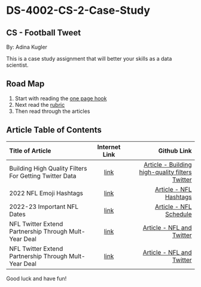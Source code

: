# DS-4002-CS-2-Case-Study 
## CS - Football Tweet

By: Adina Kugler

This is a case study assignment that will better your skills as a data scientist.

## Road Map
1. Start with reading the [one page hook](https://github.com/adinakug/DS-4002-CS-2-Case-Study/blob/19b4f0bb15fd382e2517fe21cb1f03259276a46c/One-page%20hook.pdf)
2. Next read the [rubric](https://github.com/adinakug/DS-4002-CS-2-Case-Study/blob/b6f1f7f731e18b58dfb9f0d2b222c36d1e03c360/Rubric.pdf)
3. Then read through the articles

## Article Table of Contents
| Title of Article | Internet Link | Github Link |
| :--------------- |:-------------:| -----------:|
| Building High Quality Filters For Getting Twitter Data| [link](https://developer.twitter.com/en/docs/tutorials/building-high-quality-filters) | [Article - Building high-quality filters Twitter](https://github.com/adinakug/DS-4002-CS-2-Case-Study/blob/70f40e17fc5173b91e4ecfae61b14c435e6805d7/Article%20-%20Building%20high-quality%20filters%20Twitter.pdf) |
| 2022 NFL Emoji Hashtags | [link](https://nflpickspro.com/news/2022-nfl-team-hashtags-for-twitter/) | [Article - NFL Hashtags](https://github.com/adinakug/DS-4002-CS-2-Case-Study/blob/f1e189144d1f0c8f058cce1ba2d4ef56a27bb2aa/Article%20-%20NFL%20Hashtags.pdf) |
| 2022-23 Important NFL Dates | [link](https://www.nfl.com/news/nfl-twitter-extend-partnership-through-multi-year-deal) | [Article - NFL Schedule](https://github.com/adinakug/DS-4002-CS-2-Case-Study/blob/e12fa73c9d2726234ff4017d4af82a5e08d0eb91/Article%20-%20NFL%20Schedule.pdf)|
| NFL Twitter Extend Partnership Through Mult-Year Deal | [link](https://www.nfl.com/news/nfl-twitter-extend-partnership-through-multi-year-deal) | [Article - NFL and Twitter](https://github.com/adinakug/DS-4002-CS-2-Case-Study/blob/f4bd6f80d0fbc4733f67d5f66fc4b78f4f439ce4/Article%20-%20NFL%20and%20Twitter.pdf) |
| NFL Twitter Extend Partnership Through Mult-Year Deal | [link](https://www.nfl.com/news/nfl-twitter-extend-partnership-through-multi-year-deal) | [Article - NFL and Twitter](https://github.com/adinakug/DS-4002-CS-2-Case-Study/blob/f4bd6f80d0fbc4733f67d5f66fc4b78f4f439ce4/Article%20-%20NFL%20and%20Twitter.pdf) |

Good luck and have fun!
